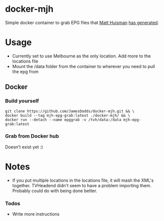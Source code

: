 # docker-mjh
Simple docker container to grab EPG files that [Matt Huisman] [has generated](https://www.matthuisman.nz/2019/02/libreelec-tvheadend-iptv-freeview-au.html). 


# Usage
- Currently set to use Melbourne as the only location. Add more to the locations file
- Mount the /data folder from the container to wherever you need to pull the epg from

## Docker

### Build yourself
```
git clone https://github.com/JamesDodds/docker-mjh.git && \
docker build --tag mjh-epg-grab:latest ./docker-mjh/ && \
docker run --detach --name epggrab -v /tvh/data:/data mjh-epg-grab:latest
```

### Grab from Docker hub
Doesn't exist yet :)

# Notes
- If you put multiple locations in the locations file, it will mash the XML's together. TVHeadend didn't seem to have a problem importing them. Probably could do with being done better.

### Todos

 - Write more instructions



[Matt Huisman]: <https://www.matthuisman.nz/>